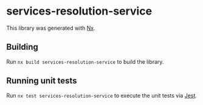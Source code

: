 # services-resolution-service

This library was generated with [Nx](https://nx.dev).

## Building

Run `nx build services-resolution-service` to build the library.

## Running unit tests

Run `nx test services-resolution-service` to execute the unit tests via [Jest](https://jestjs.io).

